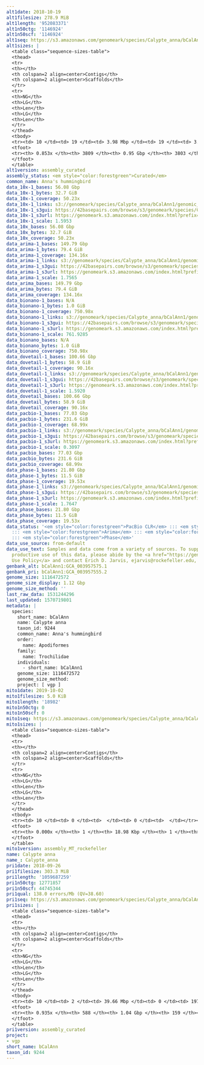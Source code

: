 ```yaml
---
alt1date: 2018-10-19
alt1filesize: 278.9 MiB
alt1length: '952083371'
alt1n50ctg: '1146924'
alt1n50scf: '1146924'
alt1seq: https://s3.amazonaws.com/genomeark/species/Calypte_anna/bCalAnn1/assembly_curated/bCalAnn1.alt.cur.20181019.fasta.gz
alt1sizes: |
  <table class="sequence-sizes-table">
  <thead>
  <tr>
  <th></th>
  <th colspan=2 align=center>Contigs</th>
  <th colspan=2 align=center>Scaffolds</th>
  </tr>
  <tr>
  <th>NG</th>
  <th>LG</th>
  <th>Len</th>
  <th>LG</th>
  <th>Len</th>
  </tr>
  </thead>
  <tbody>
  <tr><td> 10 </td><td> 19 </td><td> 3.98 Mbp </td><td> 19 </td><td> 3.98 Mbp </td></tr><tr><td> 20 </td><td> 50 </td><td> 3.14 Mbp </td><td> 50 </td><td> 3.14 Mbp </td></tr><tr><td> 30 </td><td> 91 </td><td> 2.34 Mbp </td><td> 91 </td><td> 2.34 Mbp </td></tr><tr><td> 40 </td><td> 148 </td><td> 1.58 Mbp </td><td> 148 </td><td> 1.58 Mbp </td></tr><tr style="background-color:#cccccc;"><td> 50 </td><td> 231 </td><td> 1.15 Mbp </td><td> 231 </td><td> 1.15 Mbp </td></tr><tr><td> 60 </td><td> 355 </td><td> 0.73 Mbp </td><td> 355 </td><td> 0.73 Mbp </td></tr><tr><td> 70 </td><td> 563 </td><td> 379.11 Kbp </td><td> 563 </td><td> 379.11 Kbp </td></tr><tr><td> 80 </td><td> 1273 </td><td> 55.26 Kbp </td><td> 1273 </td><td> 55.32 Kbp </td></tr><tr><td> 90 </td><td> 0 </td><td>  </td><td> 0 </td><td>  </td></tr><tr><td> 100 </td><td> 0 </td><td>  </td><td> 0 </td><td>  </td></tr></tbody>
  <tfoot>
  <tr><th> 0.853x </th><th> 3809 </th><th> 0.95 Gbp </th><th> 3803 </th><th> 0.95 Gbp </th></tr>
  </tfoot>
  </table>
alt1version: assembly_curated
assembly_status: <em style="color:forestgreen">Curated</em>
common_name: Anna's hummingbird
data_10x-1_bases: 56.08 Gbp
data_10x-1_bytes: 32.7 GiB
data_10x-1_coverage: 50.23x
data_10x-1_links: s3://genomeark/species/Calypte_anna/bCalAnn1/genomic_data/10x/<br>
data_10x-1_s3gui: https://42basepairs.com/browse/s3/genomeark/species/Calypte_anna/bCalAnn1/genomic_data/10x/
data_10x-1_s3url: https://genomeark.s3.amazonaws.com/index.html?prefix=species/Calypte_anna/bCalAnn1/genomic_data/10x/
data_10x-1_scale: 1.5953
data_10x_bases: 56.08 Gbp
data_10x_bytes: 32.7 GiB
data_10x_coverage: 50.23x
data_arima-1_bases: 149.79 Gbp
data_arima-1_bytes: 79.4 GiB
data_arima-1_coverage: 134.16x
data_arima-1_links: s3://genomeark/species/Calypte_anna/bCalAnn1/genomic_data/arima/<br>
data_arima-1_s3gui: https://42basepairs.com/browse/s3/genomeark/species/Calypte_anna/bCalAnn1/genomic_data/arima/
data_arima-1_s3url: https://genomeark.s3.amazonaws.com/index.html?prefix=species/Calypte_anna/bCalAnn1/genomic_data/arima/
data_arima-1_scale: 1.7565
data_arima_bases: 149.79 Gbp
data_arima_bytes: 79.4 GiB
data_arima_coverage: 134.16x
data_bionano-1_bases: N/A
data_bionano-1_bytes: 1.0 GiB
data_bionano-1_coverage: 750.98x
data_bionano-1_links: s3://genomeark/species/Calypte_anna/bCalAnn1/genomic_data/bionano/<br>
data_bionano-1_s3gui: https://42basepairs.com/browse/s3/genomeark/species/Calypte_anna/bCalAnn1/genomic_data/bionano/
data_bionano-1_s3url: https://genomeark.s3.amazonaws.com/index.html?prefix=species/Calypte_anna/bCalAnn1/genomic_data/bionano/
data_bionano-1_scale: 761.9285
data_bionano_bases: N/A
data_bionano_bytes: 1.0 GiB
data_bionano_coverage: 750.98x
data_dovetail-1_bases: 100.66 Gbp
data_dovetail-1_bytes: 58.9 GiB
data_dovetail-1_coverage: 90.16x
data_dovetail-1_links: s3://genomeark/species/Calypte_anna/bCalAnn1/genomic_data/dovetail/<br>
data_dovetail-1_s3gui: https://42basepairs.com/browse/s3/genomeark/species/Calypte_anna/bCalAnn1/genomic_data/dovetail/
data_dovetail-1_s3url: https://genomeark.s3.amazonaws.com/index.html?prefix=species/Calypte_anna/bCalAnn1/genomic_data/dovetail/
data_dovetail-1_scale: 1.5920
data_dovetail_bases: 100.66 Gbp
data_dovetail_bytes: 58.9 GiB
data_dovetail_coverage: 90.16x
data_pacbio-1_bases: 77.03 Gbp
data_pacbio-1_bytes: 231.6 GiB
data_pacbio-1_coverage: 68.99x
data_pacbio-1_links: s3://genomeark/species/Calypte_anna/bCalAnn1/genomic_data/pacbio/<br>
data_pacbio-1_s3gui: https://42basepairs.com/browse/s3/genomeark/species/Calypte_anna/bCalAnn1/genomic_data/pacbio/
data_pacbio-1_s3url: https://genomeark.s3.amazonaws.com/index.html?prefix=species/Calypte_anna/bCalAnn1/genomic_data/pacbio/
data_pacbio-1_scale: 0.3097
data_pacbio_bases: 77.03 Gbp
data_pacbio_bytes: 231.6 GiB
data_pacbio_coverage: 68.99x
data_phase-1_bases: 21.80 Gbp
data_phase-1_bytes: 11.5 GiB
data_phase-1_coverage: 19.53x
data_phase-1_links: s3://genomeark/species/Calypte_anna/bCalAnn1/genomic_data/phase/<br>
data_phase-1_s3gui: https://42basepairs.com/browse/s3/genomeark/species/Calypte_anna/bCalAnn1/genomic_data/phase/
data_phase-1_s3url: https://genomeark.s3.amazonaws.com/index.html?prefix=species/Calypte_anna/bCalAnn1/genomic_data/phase/
data_phase-1_scale: 1.7647
data_phase_bases: 21.80 Gbp
data_phase_bytes: 11.5 GiB
data_phase_coverage: 19.53x
data_status: '<em style="color:forestgreen">PacBio CLR</em> ::: <em style="color:forestgreen">10x</em>
  ::: <em style="color:forestgreen">Arima</em> ::: <em style="color:forestgreen">Dovetail</em>
  ::: <em style="color:forestgreen">Phase</em>'
data_use_source: from-default
data_use_text: Samples and data come from a variety of sources. To support fair and
  productive use of this data, please abide by the <a href="https://genome10k.soe.ucsc.edu/data-use-policies/">Data
  Use Policy</a> and contact Erich D. Jarvis, ejarvis@rockefeller.edu, with any questions.
genbank_alt: bCalAnn1:GCA_003957575.1
genbank_pri: bCalAnn1:GCA_003957555.2
genome_size: 1116472572
genome_size_display: 1.12 Gbp
genome_size_method: ''
last_raw_data: 1531244296
last_updated: 1570719801
metadata: |
  species:
    short_name: bCalAnn
    name: Calypte anna
    taxon_id: 9244
    common_name: Anna's hummingbird
    order:
      name: Apodiformes
    family:
      name: Trochilidae
    individuals:
      - short_name: bCalAnn1
    genome_size: 1116472572
    genome_size_method:
    project: [ vgp ]
mito1date: 2019-10-02
mito1filesize: 5.0 KiB
mito1length: '18982'
mito1n50ctg: 0
mito1n50scf: 0
mito1seq: https://s3.amazonaws.com/genomeark/species/Calypte_anna/bCalAnn1/assembly_MT_rockefeller/bCalAnn1.MT.20191002.fasta.gz
mito1sizes: |
  <table class="sequence-sizes-table">
  <thead>
  <tr>
  <th></th>
  <th colspan=2 align=center>Contigs</th>
  <th colspan=2 align=center>Scaffolds</th>
  </tr>
  <tr>
  <th>NG</th>
  <th>LG</th>
  <th>Len</th>
  <th>LG</th>
  <th>Len</th>
  </tr>
  </thead>
  <tbody>
  <tr><td> 10 </td><td> 0 </td><td>  </td><td> 0 </td><td>  </td></tr><tr><td> 20 </td><td> 0 </td><td>  </td><td> 0 </td><td>  </td></tr><tr><td> 30 </td><td> 0 </td><td>  </td><td> 0 </td><td>  </td></tr><tr><td> 40 </td><td> 0 </td><td>  </td><td> 0 </td><td>  </td></tr><tr style="background-color:#cccccc;"><td> 50 </td><td> 0 </td><td style="background-color:#ff8888;">  </td><td> 0 </td><td style="background-color:#ff8888;">  </td></tr><tr><td> 60 </td><td> 0 </td><td>  </td><td> 0 </td><td>  </td></tr><tr><td> 70 </td><td> 0 </td><td>  </td><td> 0 </td><td>  </td></tr><tr><td> 80 </td><td> 0 </td><td>  </td><td> 0 </td><td>  </td></tr><tr><td> 90 </td><td> 0 </td><td>  </td><td> 0 </td><td>  </td></tr><tr><td> 100 </td><td> 0 </td><td>  </td><td> 0 </td><td>  </td></tr></tbody>
  <tfoot>
  <tr><th> 0.000x </th><th> 1 </th><th> 18.98 Kbp </th><th> 1 </th><th> 18.98 Kbp </th></tr>
  </tfoot>
  </table>
mito1version: assembly_MT_rockefeller
name: Calypte anna
name_: Calypte_anna
pri1date: 2018-09-26
pri1filesize: 303.3 MiB
pri1length: '1059687259'
pri1n50ctg: 12771857
pri1n50scf: 44745344
pri1qual: 138.0 errors/Mb (QV=38.60)
pri1seq: https://s3.amazonaws.com/genomeark/species/Calypte_anna/bCalAnn1/assembly_curated/bCalAnn1.pri.cur.20180926.fasta.gz
pri1sizes: |
  <table class="sequence-sizes-table">
  <thead>
  <tr>
  <th></th>
  <th colspan=2 align=center>Contigs</th>
  <th colspan=2 align=center>Scaffolds</th>
  </tr>
  <tr>
  <th>NG</th>
  <th>LG</th>
  <th>Len</th>
  <th>LG</th>
  <th>Len</th>
  </tr>
  </thead>
  <tbody>
  <tr><td> 10 </td><td> 2 </td><td> 39.66 Mbp </td><td> 0 </td><td> 197.55 Mbp </td></tr><tr><td> 20 </td><td> 5 </td><td> 30.11 Mbp </td><td> 1 </td><td> 151.34 Mbp </td></tr><tr><td> 30 </td><td> 9 </td><td> 22.66 Mbp </td><td> 1 </td><td> 151.34 Mbp </td></tr><tr><td> 40 </td><td> 15 </td><td> 16.29 Mbp </td><td> 2 </td><td> 114.81 Mbp </td></tr><tr style="background-color:#cccccc;"><td> 50 </td><td> 23 </td><td style="background-color:#88ff88;"> 12.77 Mbp </td><td> 4 </td><td style="background-color:#88ff88;"> 44.75 Mbp </td></tr><tr><td> 60 </td><td> 32 </td><td> 9.35 Mbp </td><td> 7 </td><td> 35.40 Mbp </td></tr><tr><td> 70 </td><td> 50 </td><td> 4.55 Mbp </td><td> 10 </td><td> 25.69 Mbp </td></tr><tr><td> 80 </td><td> 91 </td><td> 1.88 Mbp </td><td> 16 </td><td> 17.70 Mbp </td></tr><tr><td> 90 </td><td> 224 </td><td> 359.07 Kbp </td><td> 24 </td><td> 7.71 Mbp </td></tr><tr><td> 100 </td><td> 0 </td><td>  </td><td> 0 </td><td>  </td></tr></tbody>
  <tfoot>
  <tr><th> 0.935x </th><th> 588 </th><th> 1.04 Gbp </th><th> 159 </th><th> 1.06 Gbp </th></tr>
  </tfoot>
  </table>
pri1version: assembly_curated
project:
- vgp
short_name: bCalAnn
taxon_id: 9244
---
```

